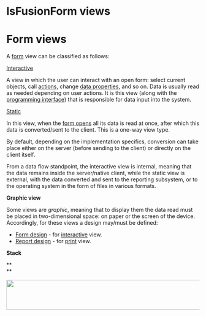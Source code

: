 # lsFusionForm views

# Form views

A [form](lsFusionForms.md) view can be classified as follows:

[Interactive](lsFusionInteractive_view.md)

A view in which the user can interact with an open form: select current objects, call [actions](lsFusionActions.md), change [data properties](lsFusionData_properties_DATA_.md), and so on. Data is usually read as needed depending on user actions. It is this view (along with the [programming interface](lsFusionIntegration.md)) that is responsible for data input into the system.

[Static](lsFusionStatic_view.md)

In this view, when the [form opens](lsFusionOpen_form.md) all its data is read at once, after which this data is converted/sent to the client. This is a one-way view type.

By default, depending on the implementation specifics, conversion can take place either on the server (before sending to the client) or directly on the client itself.

From a data flow standpoint, the interactive view is internal, meaning that the data remains inside the server/native client, while the static view is external, with the data converted and sent to the reporting subsystem, or to the operating system in the form of files in various formats. 

**Graphic view**

Some views are *graphic*, meaning that to display them the data read must be placed in two-dimensional space: on paper or the screen of the device. Accordingly, for these views a design may/must be defined:

-   [Form design](lsFusionForm_design.md) - for [interactive](lsFusionInteractive_view.md) view.
-   [Report design](lsFusionReport_design.md) - for [print](lsFusionPrint_view.md) view.

**Stack**

**  
**

<img src="download/temp/svgout2518597655536833741.png" width="558" height="78" />
